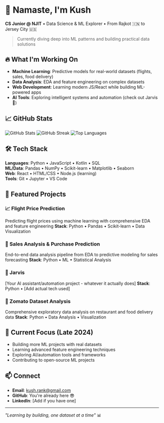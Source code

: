 # 👋 Namaste, I'm Kush

**CS Junior @ NJIT** • Data Science & ML Explorer • From Rajkot 🇮🇳 to Jersey City 🇺🇸

> Currently diving deep into ML patterns and building practical data solutions

## 🔥 What I'm Working On
- **Machine Learning**: Predictive models for real-world datasets (flights, sales, food delivery)
- **Data Analysis**: EDA and feature engineering on complex datasets 
- **Web Development**: Learning modern JS/React while building ML-powered apps
- **AI Tools**: Exploring intelligent systems and automation (check out Jarvis 👀)

## 📈 GitHub Stats
![GitHub Stats](https://github-readme-stats.vercel.app/api?username=KushDev19&show_icons=true&theme=tokyonight&include_all_commits=true)
![GitHub Streak](https://streak-stats.demolab.com/?user=KushDev19&theme=tokyonight)
![Top Languages](https://github-readme-stats.vercel.app/api/top-langs/?username=KushDev19&layout=compact&langs_count=8&theme=tokyonight)

## 🛠️ Tech Stack
**Languages**: Python • JavaScript • Kotlin • SQL  
**ML/Data**: Pandas • NumPy • Scikit-learn • Matplotlib • Seaborn  
**Web**: React • HTML/CSS • Node.js (learning)  
**Tools**: Git • Jupyter • VS Code  

## 🚀 Featured Projects

### 📈 Flight Price Prediction
Predicting flight prices using machine learning with comprehensive EDA and feature engineering
**Stack**: Python • Pandas • Scikit-learn • Data Visualization

### 🏪 Sales Analysis & Purchase Prediction  
End-to-end data analysis pipeline from EDA to predictive modeling for sales forecasting
**Stack**: Python • ML • Statistical Analysis

### 🤖 Jarvis
[Your AI assistant/automation project - whatever it actually does]
**Stack**: Python • [Add actual tech used]

### 🍕 Zomato Dataset Analysis
Comprehensive exploratory data analysis on restaurant and food delivery data
**Stack**: Python • Data Analysis • Visualization

## 🎯 Current Focus (Late 2024)
- Building more ML projects with real datasets
- Learning advanced feature engineering techniques  
- Exploring AI/automation tools and frameworks
- Contributing to open-source ML projects

## 📫 Connect
- **Email**: kush.rank@gmail.com
- **GitHub**: You're already here 😎
- **LinkedIn**: [Add if you have one]

---
*"Learning by building, one dataset at a time"* 📊
